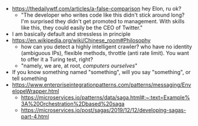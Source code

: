 - https://thedailywtf.com/articles/a-false-comparison hey Elon, ru ok?
	- "The developer who writes code like this didn't stick around long? I'm surprised they didn't get promoted to management. With skills like this, they could easily be the CEO of Twitter."
- I am basically default and stressless in principle
- https://en.wikipedia.org/wiki/Chinese_room#Philosophy
	- how can you detect a highly intelligent crawler? who have no identity (ambiguous IPs), flexible methods, throttle (anti rate limit). You want to offer it a Turing test, right?
	- "namely, we are, at root, _computers ourselves_"
- If you know something named "something", will you say "something", or tell something
- https://www.enterpriseintegrationpatterns.com/patterns/messaging/EnvelopeWrapper.html
	- https://microservices.io/patterns/data/saga.html#:~:text=Example%3A%20Orchestration%2Dbased%20saga
	- https://microservices.io/post/sagas/2019/12/12/developing-sagas-part-4.html